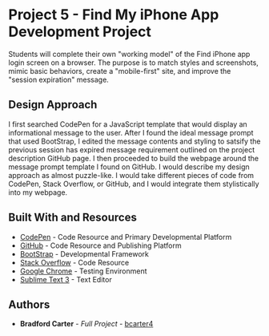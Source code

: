 # Project 5 - Find My iPhone App Development Project

Students will complete their own "working model" of the Find iPhone app login screen on a browser. The purpose is to match styles and screenshots, mimic basic behaviors, create a "mobile-first" site, and improve the "session expiration" message.

## Design Approach

I first searched CodePen for a JavaScript template that would display an informational message to the user. After I found the ideal message prompt that used BootStrap, I edited the message contents and styling to satsify the previous session has expired message requirement outlined on the project description GitHub page. I then proceeded to build the webpage around the message prompt template I found on GitHub. I would describe my design approach as almost puzzle-like. I would take different pieces of code from CodePen, Stack Overflow, or GitHub, and I would integrate them stylistically into my webpage.

## Built With and Resources

* [CodePen](https://codepen.io/) - Code Resource and Primary Developmental Platform
* [GitHub](https://github.com/) - Code Resource and Publishing Platform
* [BootStrap](https://getbootstrap.com/) - Developmental Framework
* [Stack Overflow](https://stackoverflow.com/) - Code Resource
* [Google Chrome](https://www.google.com/chrome/) - Testing Environment
* [Sublime Text 3](https://www.sublimetext.com/) - Text Editor

## Authors

* **Bradford Carter** - *Full Project* - [bcarter4](https://github.com/bcarter4)
